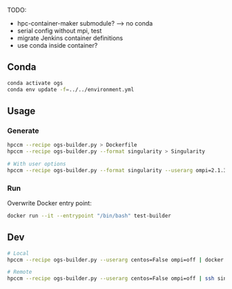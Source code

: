TODO: 

- hpc-container-maker submodule? --> no conda
- serial config without mpi, test
- migrate Jenkins container definitions
- use conda inside container?

## Conda

```bash
conda activate ogs
conda env update -f=../../environment.yml
```

## Usage

### Generate

```bash
hpccm --recipe ogs-builder.py > Dockerfile
hpccm --recipe ogs-builder.py --format singularity > Singularity

# With user options
hpccm --recipe ogs-builder.py --format singularity --userarg ompi=2.1.3 centos=true
```

### Run

Overwrite Docker entry point:

```bash
docker run --it --entrypoint "/bin/bash" test-builder
```

## Dev

```bash
# Local
hpccm --recipe ogs-builder.py --userarg centos=False ompi=off | docker build -t test-builder -

# Remote
hpccm --recipe ogs-builder.py --userarg centos=False ompi=off | ssh singularity1 "docker build -t test-builder -"
```
